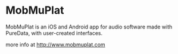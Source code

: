 MobMuPlat
=========

MobMuPlat is an iOS and Android app for audio software made with PureData, with user-created interfaces.

more info at http://www.mobmuplat.com
